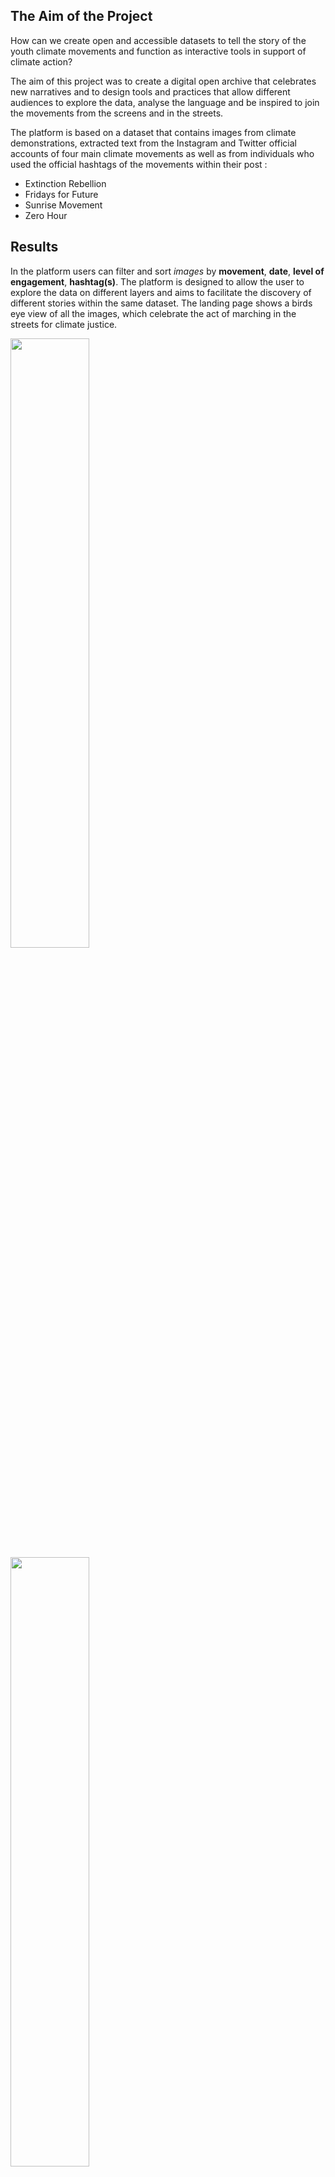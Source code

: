 ## The Aim of the Project
How can we create open and accessible datasets to tell the story of
the youth climate movements and function as interactive tools in
support of climate action?

The aim of this project was to create a digital open archive that
celebrates new narratives and to design tools and practices
that allow different audiences to explore the data, analyse the
language and be inspired to join the movements from the screens
and in the streets. 

The platform is based on a dataset that contains images from climate
demonstrations, extracted text from the Instagram and Twitter official accounts of four 
main climate movements as well as from individuals who used the official hashtags of the movements within their post :
- Extinction Rebellion  
- Fridays for Future  
- Sunrise Movement  
- Zero Hour  

## Results
In the platform users can filter and sort *images* by **movement**, **date**,
**level of engagement**, **hashtag(s)**.
The platform is designed to allow the user to explore the data on different layers
and aims to facilitate the discovery of different stories within the same
dataset. The landing page shows a birds eye view of all the images,
which celebrate the act of marching in the streets for climate justice. 

<p>
<img  width=50% src="https://github.com/user-attachments/assets/4e6bd4f1-7ece-4365-96c3-cf4bbe6a7759" >

<img  width=50% src="https://github.com/user-attachments/assets/7c719029-ef67-4310-8dbc-d58da180d978" >
</p>
